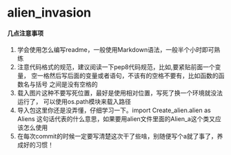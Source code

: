 # alien_invasion

#### 几点注意事项
1. 学会使用怎么编写readme，一般使用Markdown语法，一般半个小时即可熟练
1. 注意代码格式的规范，建议阅读一下pep8代码规范，比如,要紧贴前面一个变量，
空一格然后写后面的变量或者语句，不该有的空格不要有，比如函数的函数名与括号
之间是没有空格的
2. 载入图片这种不要写死位置，最好是使用相对位置，写死了换一个环境就没法运行了，
可以使用os.path模块来载入路径
3. 导入包这里你还是没弄懂，仔细学习一下。import Create_alien.alien as Aliens
这句话代表的什么意思，如果要用alien文件里面的Alien_a这个类又应该怎么使用
4. 在每次commit的时候一定要写清楚这次干了些啥，别随便写个a就了事了，养成好的习惯！
